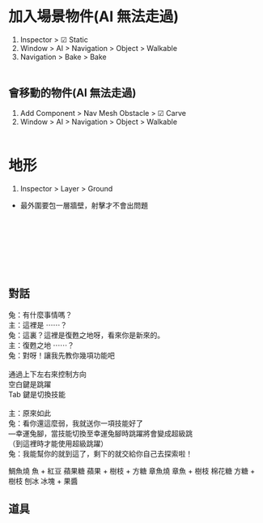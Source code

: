 # 加入場景物件(AI 無法走過)

1. Inspector > ☑ Static
2. Window > AI > Navigation > Object > Walkable
3. Navigation > Bake > Bake  
   <br/>

## 會移動的物件(AI 無法走過)

1. Add Component > Nav Mesh Obstacle > ☑ Carve
2. Window > AI > Navigation > Object > Walkable  
   <br/>

# 地形

1. Inspector > Layer > Ground

- 最外圍要包一層牆壁，射擊才不會出問題
  <br/>
  <br/>
  <br/>
  <br/>
  <br/>
  <br/>
  <br/>
  <br/>

## 對話
兔：有什麼事情嗎？<br/>
主：這裡是 ⋯⋯？<br/>
兔：這裏？這裡是復甦之地呀，看來你是新來的。<br/>
主：復甦之地 ⋯⋯？<br/>
兔：對呀！讓我先教你幾項功能吧<br/>
<br/>
通過上下左右來控制方向<br/>
空白鍵是跳躍<br/>
Tab 鍵是切換技能<br/>
<br/>
主：原來如此<br/>
兔：看你還這麼弱，我就送你一項技能好了<br/>
—幸運兔腳，當技能切換至幸運兔腳時跳躍將會變成超級跳<br/>
（到這裡時才能使用超級跳躍）<br/>
兔：我能幫你的就到這了，剩下的就交給你自己去探索啦！<br/>

鯛魚燒
魚 + 紅豆
蘋果糖
蘋果 + 樹枝 + 方糖
章魚燒
章魚 + 樹枝
棉花糖
方糖 + 樹枝
刨冰
冰塊 + 果醬




## 道具